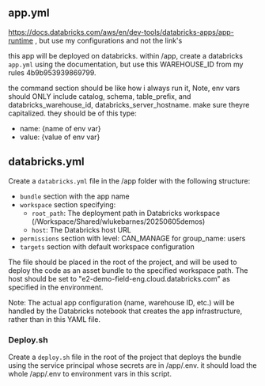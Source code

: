 ## app.yml

https://docs.databricks.com/aws/en/dev-tools/databricks-apps/app-runtime , but use my configurations and not the link's

this app will be deployed on databricks. within /app, create a databricks `app.yml` using the documentation, but use this WAREHOUSE_ID from my rules 4b9b953939869799.

the command section should be like how i always run it, Note, env vars should ONLY include catalog, schema, table_prefix, and databricks_warehouse_id, databricks_server_hostname. make sure theyre capitalized. they should be of this type:

-   name: {name of env var}
-   value: {value of env var}

## databricks.yml

Create a `databricks.yml` file in the /app folder with the following structure:

-   `bundle` section with the app name
-   `workspace` section specifying:
    -   `root_path`: The deployment path in Databricks workspace (/Workspace/Shared/wlukebarnes/20250605demos)
    -   `host`: The Databricks host URL
-   `permissions` section with level: CAN_MANAGE for group_name: users
-   `targets` section with default workspace configuration

The file should be placed in the root of the project, and will be used to deploy the code as an asset bundle to the specified workspace path. The host should be set to "e2-demo-field-eng.cloud.databricks.com" as specified in the environment.

Note: The actual app configuration (name, warehouse ID, etc.) will be handled by the Databricks notebook that creates the app infrastructure, rather than in this YAML file.

### Deploy.sh

Create a `deploy.sh` file in the root of the project that deploys the bundle using the service principal whose secrets are in /app/.env. it should load the whole /app/.env to environment vars in this script.
